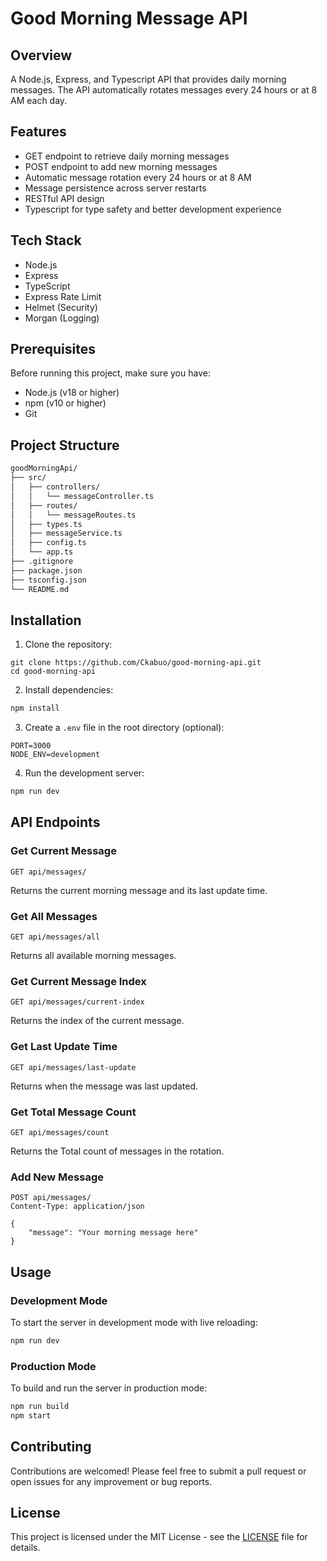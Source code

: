 # Good Morning Message API

## Overview

A Node.js, Express, and Typescript API that provides daily morning messages. The API automatically rotates messages every 24 hours or at 8 AM each day.

## Features

* GET endpoint to retrieve daily morning messages
* POST endpoint to add new morning messages
* Automatic message rotation every 24 hours or at 8 AM
* Message persistence across server restarts
* RESTful API design
* Typescript for type safety and better development experience

## Tech Stack

* Node.js
* Express
* TypeScript
* Express Rate Limit
* Helmet (Security)
* Morgan (Logging)

## Prerequisites

Before running this project, make sure you have:
* Node.js (v18 or higher)
* npm (v10 or higher)
* Git

## Project Structure

```sh
goodMorningApi/
├── src/
│   ├── controllers/
│   │   └── messageController.ts
│   ├── routes/
│   │   └── messageRoutes.ts
│   ├── types.ts
│   ├── messageService.ts
│   ├── config.ts
│   └── app.ts
├── .gitignore
├── package.json
├── tsconfig.json
└── README.md
```

## Installation

1. Clone the repository:
```
git clone https://github.com/Ckabuo/good-morning-api.git
cd good-morning-api
```

2. Install dependencies:
```sh
npm install
```

3. Create a ``.env`` file in the root directory (optional):
```
PORT=3000
NODE_ENV=development
```

4. Run the development server:
```sh
npm run dev
```

## API Endpoints

### Get Current Message
```
GET api/messages/
```
Returns the current morning message and its last update time.

### Get All Messages
```
GET api/messages/all
```
Returns all available morning messages.

### Get Current Message Index
```
GET api/messages/current-index
```
Returns the index of the current message.

### Get Last Update Time
```
GET api/messages/last-update
```
Returns when the message was last updated.

### Get Total Message Count
```
GET api/messages/count
```
Returns the Total count of messages in the rotation.

### Add New Message
```
POST api/messages/
Content-Type: application/json

{
    "message": "Your morning message here"
}
```

## Usage

### Development Mode
To start the server in development mode with live reloading:
```sh
npm run dev
```

### Production Mode
To build and run the server in production mode:
```sh
npm run build
npm start
```

## Contributing
Contributions are welcomed! Please feel free to submit a pull request or open issues for any improvement or bug reports.

## License
This project is licensed under the MIT License - see the [LICENSE](LICENSE) file for details.

